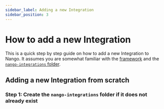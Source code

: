 ```yaml
---
sidebar_label: Adding a new Integration
sidebar_position: 3
---
```


# How to add a new Integration

This is a quick step by step guide on how to add a new Integration to Nango. It assumes you are somewhat familiar with the [framework](framework-overview.md) and the [`nango-integrations` folder](nango-integrations-folder.md).

## Adding a new Integration from scratch

### Step 1: Create the `nango-integrations` folder if it does not already exist